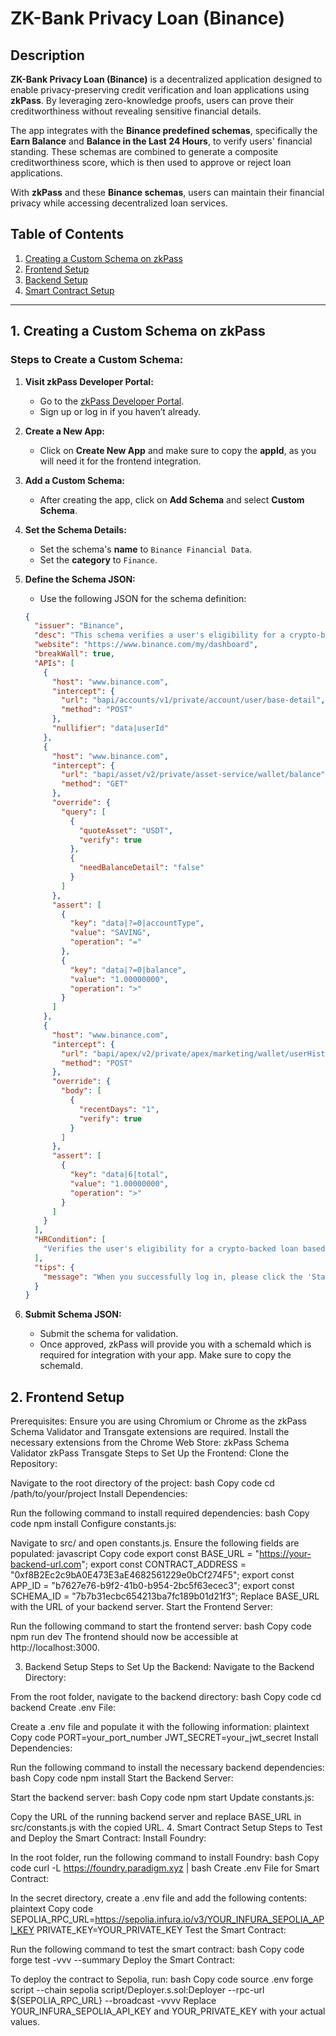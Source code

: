 # ZK-Bank Privacy Loan (Binance)

## Description
**ZK-Bank Privacy Loan (Binance)** is a decentralized application designed to enable privacy-preserving credit verification and loan applications using **zkPass**. By leveraging zero-knowledge proofs, users can prove their creditworthiness without revealing sensitive financial details. 

The app integrates with the **Binance predefined schemas**, specifically the **Earn Balance** and **Balance in the Last 24 Hours**, to verify users' financial standing. These schemas are combined to generate a composite creditworthiness score, which is then used to approve or reject loan applications.

With **zkPass** and these **Binance schemas**, users can maintain their financial privacy while accessing decentralized loan services.



 
## Table of Contents
1. [Creating a Custom Schema on zkPass](#1-creating-a-custom-schema-on-zkpass)
2. [Frontend Setup](#2-frontend-setup)
3. [Backend Setup](#3-backend-setup)
4. [Smart Contract Setup](#4-smart-contract-setup)

---

## 1. Creating a Custom Schema on zkPass

### Steps to Create a Custom Schema:

1. **Visit zkPass Developer Portal:**
   - Go to the [zkPass Developer Portal](https://dev.zkpass.org/).
   - Sign up or log in if you haven’t already.

2. **Create a New App:**
   - Click on **Create New App** and make sure to copy the **appId**, as you will need it for the frontend integration.

3. **Add a Custom Schema:**
   - After creating the app, click on **Add Schema** and select **Custom Schema**.

4. **Set the Schema Details:**
   - Set the schema's **name** to `Binance Financial Data`.
   - Set the **category** to `Finance`.

5. **Define the Schema JSON:**
   - Use the following JSON for the schema definition:
   
   ```json
   {
     "issuer": "Binance",
     "desc": "This schema verifies a user's eligibility for a crypto-backed loan on the ZK-Crypto Wealth & Loan Platform by combining three key factors from their Binance account: Binance Earn Balance, and 24-Hour Active Balance.",
     "website": "https://www.binance.com/my/dashboard",
     "breakWall": true,
     "APIs": [
       {
         "host": "www.binance.com",
         "intercept": {
           "url": "bapi/accounts/v1/private/account/user/base-detail",
           "method": "POST"
         },
         "nullifier": "data|userId"
       },
       {
         "host": "www.binance.com",
         "intercept": {
           "url": "bapi/asset/v2/private/asset-service/wallet/balance",
           "method": "GET"
         },
         "override": {
           "query": [
             {
               "quoteAsset": "USDT",
               "verify": true
             },
             {
               "needBalanceDetail": "false"
             }
           ]
         },
         "assert": [
           {
             "key": "data|?=0|accountType",
             "value": "SAVING",
             "operation": "="
           },
           {
             "key": "data|?=0|balance",
             "value": "1.00000000",
             "operation": ">"
           }
         ]
       },
       {
         "host": "www.binance.com",
         "intercept": {
           "url": "bapi/apex/v2/private/apex/marketing/wallet/userHistoryAssets",
           "method": "POST"
         },
         "override": {
           "body": [
             {
               "recentDays": "1",
               "verify": true
             }
           ]
         },
         "assert": [
           {
             "key": "data|6|total",
             "value": "1.00000000",
             "operation": ">"
           }
         ]
       }
     ],
     "HRCondition": [
       "Verifies the user's eligibility for a crypto-backed loan based on two key factors from their Binance account: Earn Balance and Active Balance in the last 24 hours. All verifications are performed using zkProofs to ensure privacy."
     ],
     "tips": {
       "message": "When you successfully log in, please click the 'Start' button to initiate the verification process."
     }
   }
   ```
5. **Submit Schema JSON:**
   - Submit the schema for validation.
   - Once approved, zkPass will provide you with a schemaId which is required for integration 
     with your app. Make sure to copy the schemaId.
 
## 2. Frontend Setup

Prerequisites:
Ensure you are using Chromium or Chrome as the zkPass Schema Validator and Transgate extensions are required.
Install the necessary extensions from the Chrome Web Store:
zkPass Schema Validator
zkPass Transgate
Steps to Set Up the Frontend:
Clone the Repository:

Navigate to the root directory of the project:
bash
Copy code
cd /path/to/your/project
Install Dependencies:

Run the following command to install required dependencies:
bash
Copy code
npm install
Configure constants.js:

Navigate to src/ and open constants.js. Ensure the following fields are populated:
javascript
Copy code
export const BASE_URL = "https://your-backend-url.com";
export const CONTRACT_ADDRESS = "0xf8B2Ec2c9bA0E473E3aE4682561229e0bCf274F5";
export const APP_ID = "b7627e76-b9f2-41b0-b954-2bc5f63ecec3";
export const SCHEMA_ID = "7b7b31ecbc654213ba7fc189b01d21f3";
Replace BASE_URL with the URL of your backend server.
Start the Frontend Server:

Run the following command to start the frontend server:
bash
Copy code
npm run dev
The frontend should now be accessible at http://localhost:3000.

3. Backend Setup
Steps to Set Up the Backend:
Navigate to the Backend Directory:

From the root folder, navigate to the backend directory:
bash
Copy code
cd backend
Create .env File:

Create a .env file and populate it with the following information:
plaintext
Copy code
PORT=your_port_number
JWT_SECRET=your_jwt_secret
Install Dependencies:

Run the following command to install the necessary backend dependencies:
bash
Copy code
npm install
Start the Backend Server:

Start the backend server:
bash
Copy code
npm start
Update constants.js:

Copy the URL of the running backend server and replace BASE_URL in src/constants.js with the copied URL.
4. Smart Contract Setup
Steps to Test and Deploy the Smart Contract:
Install Foundry:

In the root folder, run the following command to install Foundry:
bash
Copy code
curl -L https://foundry.paradigm.xyz | bash
Create .env File for Smart Contract:

In the secret directory, create a .env file and add the following contents:
plaintext
Copy code
SEPOLIA_RPC_URL=https://sepolia.infura.io/v3/YOUR_INFURA_SEPOLIA_API_KEY
PRIVATE_KEY=YOUR_PRIVATE_KEY
Test the Smart Contract:

Run the following command to test the smart contract:
bash
Copy code
forge test -vvv --summary
Deploy the Smart Contract:

To deploy the contract to Sepolia, run:
bash
Copy code
source .env
forge script --chain sepolia script/Deployer.s.sol:Deployer --rpc-url ${SEPOLIA_RPC_URL} --broadcast -vvvv
Replace YOUR_INFURA_SEPOLIA_API_KEY and YOUR_PRIVATE_KEY with your actual values.


   